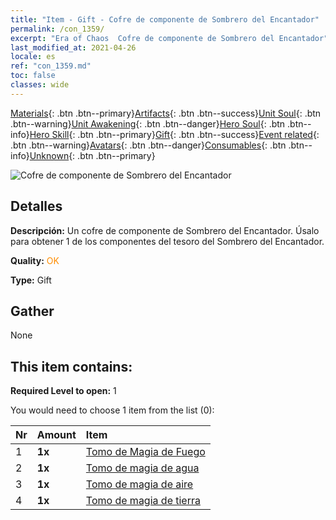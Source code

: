 ```yaml
---
title: "Item - Gift - Cofre de componente de Sombrero del Encantador"
permalink: /con_1359/
excerpt: "Era of Chaos  Cofre de componente de Sombrero del Encantador"
last_modified_at: 2021-04-26
locale: es
ref: "con_1359.md"
toc: false
classes: wide
---
```

 [Materials](/ItemsES/){: .btn .btn--primary}[Artifacts](/ItemsES/Artifacts/){: .btn .btn--success}[Unit Soul](/ItemsES/UnitSoul/){: .btn .btn--warning}[Unit Awakening](/ItemsES/UnitAwakening/){: .btn .btn--danger}[Hero Soul](/ItemsES/HeroSoul/){: .btn .btn--info}[Hero Skill](/ItemsES/HeroSkill/){: .btn .btn--primary}[Gift](/ItemsES/Gift/){: .btn .btn--success}[Event related](/ItemsES/Events/){: .btn .btn--warning}[Avatars](/ItemsES/Avatars/){: .btn .btn--danger}[Consumables](/ItemsES/Consumables/){: .btn .btn--info}[Unknown](/ItemsES/Unknown/){: .btn .btn--primary}

 ![Cofre de componente de Sombrero del Encantador](/images/t/i_906036.png)

## Detalles
 **Descripción:** Un cofre de componente de Sombrero del Encantador. Úsalo para obtener 1 de los componentes del tesoro del Sombrero del Encantador.

 **Quality:** <span style="color: #FF8C00">OK</span>

 **Type:** Gift

## Gather

  None

## This item contains:

 **Required Level to open:** 1

 You would need to choose 1 item from the list (0):

  | Nr | Amount |     Item    |
  |:---|:-------|:------------|
  | 1 |  **1x** | [Tomo de Magia de Fuego](/ItemsES/art_178/) |  | 
  | 2 |  **1x** | [Tomo de magia de agua](/ItemsES/art_179/) |  | 
  | 3 |  **1x** | [Tomo de magia de aire](/ItemsES/art_180/) |  | 
  | 4 |  **1x** | [Tomo de magia de tierra](/ItemsES/art_181/) |  | 
